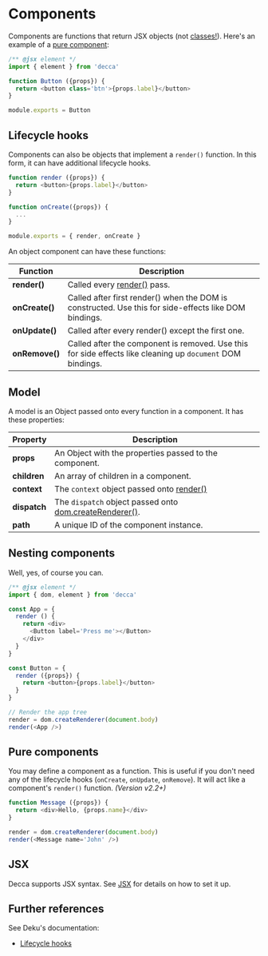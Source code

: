 # Components

Components are functions that return JSX objects (not [classes!](https://facebook.github.io/react/docs/top-level-api.html#react.createclass)). Here's an example of a [pure component](#pure-component):

```js
/** @jsx element */
import { element } from 'decca'

function Button ({props}) {
  return <button class='btn'>{props.label}</button>
}

module.exports = Button
```

## Lifecycle hooks

Components can also be objects that implement a `render()` function. In this form, it can have additional lifecycle hooks.

```js
function render ({props}) {
  return <button>{props.label}</button>
}

function onCreate({props}) {
  ...
}

module.exports = { render, onCreate }
```

An object component can have these functions:

| Function | Description
|---|---
| __render()__ | Called every [render()](api.md#render) pass.
| __onCreate()__ | Called after first render() when the DOM is constructed. Use this for side-effects like DOM bindings.
| __onUpdate()__ | Called after every render() except the first one.
| __onRemove()__ | Called after the component is removed. Use this for side effects like cleaning up `document` DOM bindings.

<!-- {table:.no-head} -->

## Model

A model is an Object passed onto every function in a component. It has these properties:

| Property | Description
|---|---
| __props__ | An Object with the properties passed to the component.
| __children__ | An array of children in a component.
| __context__ | The `context` object passed onto [render()](api.md#render)
| __dispatch__ | The `dispatch` object passed onto [dom.createRenderer()](api.md#dom.createrenderer).
| __path__ | A unique ID of the component instance.

<!-- {table:.no-head} -->

## Nesting components

Well, yes, of course you can.

```js
/** @jsx element */
import { dom, element } from 'decca'

const App = {
  render () {
    return <div>
      <Button label='Press me'></Button>
    </div>
  }
}

const Button = {
  render ({props}) {
    return <button>{props.label}</button>
  }
}

// Render the app tree
render = dom.createRenderer(document.body)
render(<App />)
```

## Pure components

You may define a component as a function. This is useful if you don't need any of the lifecycle hooks (`onCreate`, `onUpdate`, `onRemove`). It will act like a component's `render()` function. *(Version v2.2+)*

```js
function Message ({props}) {
  return <div>Hello, {props.name}</div>
}

render = dom.createRenderer(document.body)
render(<Message name='John' />)
```

## JSX

Decca supports JSX syntax. See [JSX](jsx.md) for details on how to set it up.

## Further references

See Deku's documentation:

- [Lifecycle hooks](https://dekujs.github.io/deku/docs/advanced/lifecycle.html)
